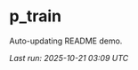 # p_train

Auto-updating README demo.

<!--START_SECTION:status-->
_Last run: 2025-10-21 03:09 UTC_
<!--END_SECTION:status-->



































































































































































































































































































































































































































































































































































































































































































































































































































































































































































































































































































































































































































































































































































